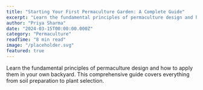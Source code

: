 ```yaml
---
title: "Starting Your First Permaculture Garden: A Complete Guide"
excerpt: "Learn the fundamental principles of permaculture design and how to apply them in your own backyard. This comprehensive guide covers everything from soil preparation to plant selection."
author: "Priya Sharma"
date: "2024-03-15T00:00:00.000Z"
category: "Permaculture"
readTime: "8 min read"
image: "/placeholder.svg"
featured: true
---
```


Learn the fundamental principles of permaculture design and how to apply them in your own backyard. This comprehensive guide covers everything from soil preparation to plant selection.
